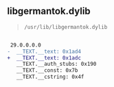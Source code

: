 ## libgermantok.dylib

> `/usr/lib/libgermantok.dylib`

```diff

 29.0.0.0.0
-  __TEXT.__text: 0x1ad4
+  __TEXT.__text: 0x1adc
   __TEXT.__auth_stubs: 0x190
   __TEXT.__const: 0x7b
   __TEXT.__cstring: 0x4f

```
